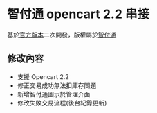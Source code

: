 # 智付通 opencart 2.2 串接

基於[官方版本](https://www.spgateway.com/info/site_description/api_description_cart)二次開發，版權屬於[智付通](https://www.spgateway.com)

## 修改內容

- 支援 Opencart 2.2
- 修正交易成功無法扣庫存問題
- 新增智付通圖示於管理介面
- 修改失敗交易流程(後台紀錄更新)
